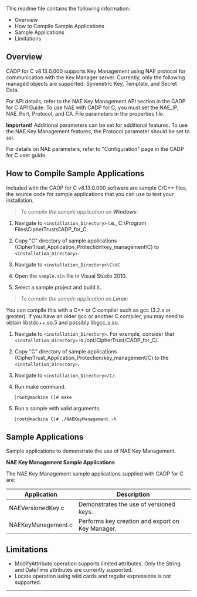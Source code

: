 This readme file contains the following information:

* Overview
* How to Compile Sample Applications
* Sample Applications
* Limitations

## Overview

CADP for C v8.13.0.000 supports Key Management using NAE protocol for communication with the Key Manager server. Currently, only the following managed objects are supported: Symmetric Key, Template, and Secret Data.

For API details, refer to the NAE Key Management API section in the CADP for C API Guide. To use NAE with CADP for C, you must set the NAE_IP, NAE_Port, Protocol, and CA_File parameters in the properties file.

**Important!** Additional parameters can be set for additional features. To use the NAE Key Management features, the Protocol parameter should be set to ssl.

For details on NAE parameters, refer to "Configuration" page in the CADP for C user guide.

## How to Compile Sample Applications

Included with the CADP for C v8.13.0.000 software are sample C/C++ files, the source code for sample applications that you can use to test your installation.

>*To compile the sample application on **Windows**:*

1. Navigate to `<installation_Directory>` i.e., C:\Program Files\CipherTrust\CADP_for_C\.

2. Copy "C" directory of sample applications (CipherTrust_Application_Protection\key_management\C) to `<installation_Directory>`.

3. Navigate to `<installation_Directory>\C\VC`

4. Open the `sample.sln` file in Visual Studio 2010.

5. Select a sample project and build it.

>*To compile the sample application on **Linux**:*

You can compile this with a C++ or C compiler such as gcc (3.2.x or greater). If you have an older gcc or another C compiler, you may need to obtain libstdc++.so.5 and possibly libgcc_s.so.

1. Navigate to `<installation_Directory>`. For example, consider that `<installation_Directory>` is /opt/CipherTrust/CADP_for_C/.

2. Copy "C" directory of sample applications (CipherTrust_Application_Protection/key_management/C) to the `<installation_Directory>`.

3. Navigate to `<installation_Directory>/C/`.

4. Run make command.
```
   [root@machine C]# make
```
5. Run a sample with valid arguments.
```
   [root@machine C]# ./NAEKeyManagement -h
```

## Sample Applications

Sample applications to demonstrate the use of NAE Key Management.

**NAE Key Management Sample Applications**

The NAE Key Management sample applications supplied with CADP for C are:

Application | Description
---|---
NAEVersionedKey.c | Demonstrates the use of versioned keys.
NAEKeyManagement.c | Performs key creation and export on Key Manager.

## Limitations

* ModifyAttribute operation supports limited attributes. Only the String and DateTime attributes are currently supported.
* Locate operation using wild cards and regular expressions is not supported.

---